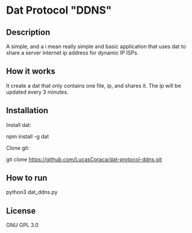 # Dat Protocol "DDNS"

## Description

A simple, and a i mean really simple and basic application that uses dat to share a server internet ip address for dynamic IP ISPs.

## How it works

It create a dat that only contains one file, ip, and shares it. The ip will be updated every 3 minutes.

## Installation

Install dat:

npm install -g dat

Clone git:

git clone https://github.com/LucasCoraca/dat-protocol-ddns.git

## How to run

python3 dat_ddns.py

## License

GNU GPL 3.0
